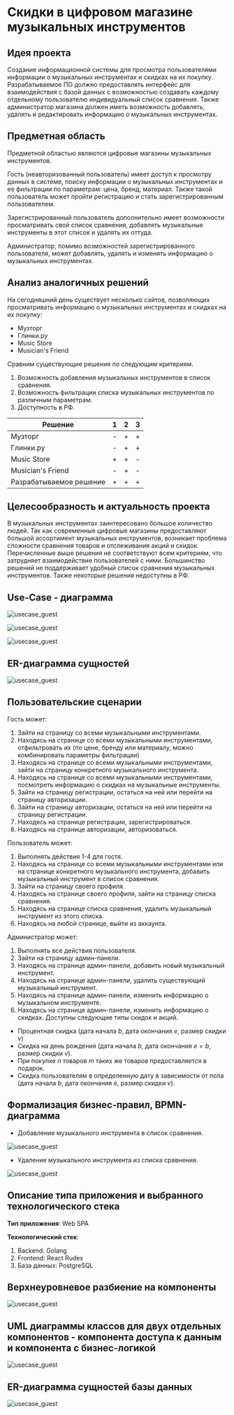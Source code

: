 # Скидки в цифровом магазине музыкальных инструментов

## Идея проекта

Создание информационной системы для просмотра пользователями информации о музыкальных инструментах и скидках на их покупку. Разрабатываемое ПО должно предоставлять интерфейс для взаимодействия с базой данных с возможностью создавать каждому отдельному пользователю индивидуальный список сравнения. Также администратор магазина должен иметь возможность добавлять, удалять и редактировать информацию о музыкальных инструментах.

## Предметная область

Предметной областью являются цифровые магазины музыкальных инструментов.

Гость (неавторизованный пользователь) имеет доступ к просмотру данных в системе, поиску информации о музыкальных инструментах и ее фильтрации по параметрам: цена, бренд, материал. Также такой пользователь может пройти регистрацию и стать зарегистрированным пользователем.

Зарегистрированный пользователь дополнительно имеет возможности просматривать свой список сравнения, добавлять музыкальные инструменты в этот список и удалять их оттуда.

Администратор, помимо возможностей зарегистрированного пользователя, может добавлять, удалять и изменять информацию о музыкальных инструментах.

## Анализ аналогичных решений

На сегодняшний день существует несколько сайтов, позволяющих просматривать информацию о музыкальных инструментах и скидках на их покупку:

* Музторг
* Глинки.ру
* Music Store
* Musician's Friend

Сравним существующие решения по следующим критериям.

1. Возможность добавления музыкальных инструментов в список сравнения.
2. Возможность фильтрации списка музыкальных инструментов по различным параметрам.
3. Доступность в РФ.

| Решение                 | 1    | 2    | 3    |
| ----------------------- | ---- | ---- | ---- |
| Музторг                 | -    | +    | +    |
| Глинки.ру               | -    | +    | +    |
| Music Store             | +    | +    | -    |
| Musician's Friend       | -    | +    | -    |
| Разрабатываемое решение | +    | +    | +    |

## Целесообразность и актуальность проекта

В музыкальных инструментах заинтересовано большое количество людей. Так как современные цифровые магазины предоставляют большой ассортимент музыкальных инструментов, возникает проблема сложности сравнения товаров и отслеживания акций и скидок. Перечисленные выше решения не соответствуют всем критериям, что затрудняет взаимодействие пользователей с ними. Большинство решений не поддерживает удобный список сравнения музыкальных инструментов. Также некоторые решения недоступны в РФ.

## Use-Case - диаграмма

![usecase_guest](./assets/usecase_guest.svg)

![usecase_guest](./assets/usecase_user.svg)

![usecase_guest](./assets/usecase_admin.svg)

## ER-диаграмма сущностей

![usecase_guest](./assets/er.svg)

## Пользовательские сценарии

Гость может:

1. Зайти на страницу со всеми музыкальными инструментами.
2. Находясь на странице со всеми музыкальными инструментами, отфильтровать их (по цене, бренду или материалу, можно комбинировать параметры фильтрации)
3. Находясь на странице со всеми музыкальными инструментами, зайти на страницу конкретного музыкального инструмента.
4. Находясь на странице со всеми музыкальными инструментами, посмотреть информацию о скидках на музыкальные инструменты.
5. Зайти на страницу регистрации, остаться на ней или перейти на страницу авторизации.
6. Зайти на страницу авторизации, остаться на ней или перейти на страницу регистрации.
7. Находясь на странице регистрации, зарегистрироваться.
8. Находясь на странице авторизации, авторизоваться.

Пользователь может:

1. Выполнять действия 1-4 для гостя.
2. Находясь на странице со всеми музыкальными инструментами или на странице конкретного музыкального инструмента, добавить музыкальный инструмент в список сравнения.
3. Зайти на страницу своего профиля.
4. Находясь на странице своего профиля, зайти на страницу списка сравнения.
5. Находясь на странице списка сравнения, удалить музыкальный инструмент из этого списка.
6. Находясь на любой странице, выйти из аккаунта.

Администратор может:

1. Выполнять все действия пользователя.
2. Зайти на страницу админ-панели.
3. Находясь на странице админ-панели, добавить новый музыкальный инструмент.
4. Находясь на странице админ-панели, удалить существующий музыкальный инструмент.
5. Находясь на странице админ-панели, изменить информацию о музыкальном инструменте.
6. Находясь на странице админ-панели, изменить информацию о скидках.
Доступны следующие типы скидок и акций.
* Процентная скидка (дата начала $b$, дата окончания $e$, размер скидки $v$)
* Cкидка на день рождения (дата начала $b$, дата окончания $e=b$, размер скидки $v$).
* При покупке $n$ товаров $m$ таких же товаров предоставляется в подарок.
* Скидка пользователям в определенную дату в зависимости от пола (дата начала $b$, дата окончания $e$, размер скидки $v$).

## **Формализация бизнес-правил, BPMN-диаграмма**

* Добавление музыкального инструмента в список сравнения.

![usecase_guest](./assets/bpmn_add.svg)

* Удаление музыкального инструмента из списка сравнения.

![usecase_guest](./assets/bpmn_remove.svg)

## Описание типа приложения и выбранного технологического стека

**Тип приложения**: Web SPA

**Технологический стек**:

1. Backend: Golang
2. Frontend: React Rudex
3. База данных: PostgreSQL

## Верхнеуровневое разбиение на компоненты

![usecase_guest](./assets/high_level_components.svg)

## UML диаграммы классов для двух отдельных компонентов - компонента доступа к данным и компонента с бизнес-логикой

![usecase_guest](./assets/uml_classes.svg)

## ER-диаграмма сущностей базы данных

![usecase_guest](./assets/er_db.svg)
